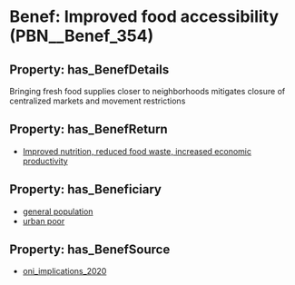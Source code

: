 # Benef: __Improved food accessibility__ (PBN__Benef_354)

## Property: has_BenefDetails

Bringing fresh food supplies closer to neighborhoods mitigates closure of centralized markets and movement restrictions

## Property: has_BenefReturn

* [Improved nutrition, reduced food waste, increased economic productivity](../BenefReturn/PBN__BenefReturn_377)

## Property: has_Beneficiary

* [general population](../Stakeholder/PBN__Stakeholder_9)
* [urban poor](../Stakeholder/PBN__Stakeholder_170)

## Property: has_BenefSource

* [oni_implications_2020](../Article/PBN__Article_68)

